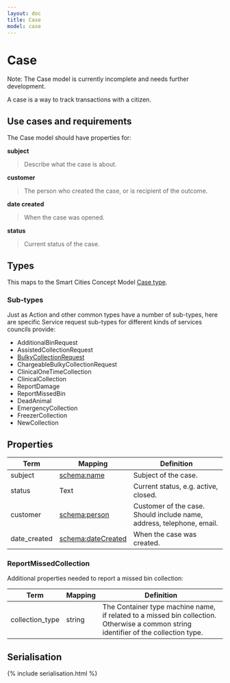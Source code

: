 ```yaml
---
layout: doc
title: Case
model: case
---
```


# Case

<div class="alert-box warning">
  Note: The Case model is currently incomplete and needs further development.
</div>

A case is a way to track transactions with a citizen.


## Use cases and requirements

The Case model should have properties for:

**subject**

> Describe what the case is about.

**customer**

> The person who created the case, or is recipient of the outcome.

**date created**

> When the case was opened.

**status**

> Current status of the case.


## Types

This maps to the Smart Cities Concept Model [Case type](http://www.legsb.gov.uk/smartcityconceptmodel/index.php?Action=ShowConcept&Id=172).

### Sub-types

Just as Action and other common types have a number of sub-types, here are specific Service request sub-types for different kinds of services councils provide:

* AdditionalBinRequest
* AssistedCollectionRequest
* [BulkyCollectionRequest](bulky-collection-request.html)
* ChargeableBulkyCollectionRequest
* ClinicalOneTimeCollection
* ClinicalCollection
* ReportDamage
* ReportMissedBin
* DeadAnimal
* EmergencyCollection
* FreezerCollection
* NewCollection


## Properties

Term     | Mapping | Definition
---------|---------|-----------
subject | [schema:name](http://schema.org/name) | Subject of the case.
status | Text | Current status, e.g. active, closed.
customer | [schema:person](http://schema.org/Person) | Customer of the case. Should include name, address, telephone, email.
date_created | [schema:dateCreated](https://schema.org/dateCreated) | When the case was created.


### ReportMissedCollection

Additional properties needed to report a missed bin collection:

Term     | Mapping | Definition
---------|---------|-----------
collection_type | string | The Container type machine name, if related to a missed bin collection. Otherwise a common string identifier of the collection type.



## Serialisation

{% include serialisation.html %}


